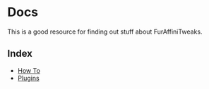 # Docs
This is a good resource for finding out stuff about FurAffiniTweaks.

## Index
- [How To](how_to/README.md)
- [Plugins](plugins/README.md)
